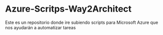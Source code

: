 # Azure-Scritps-Way2Architect
Este es un repositorio donde ire subiendo scripts para Microsoft Azure que nos ayudarán a automatizar tareas
